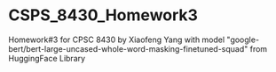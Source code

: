 # CSPS_8430_Homework3

Homework#3 for CPSC 8430 by Xiaofeng Yang with model "google-bert/bert-large-uncased-whole-word-masking-finetuned-squad" from HuggingFace Library
